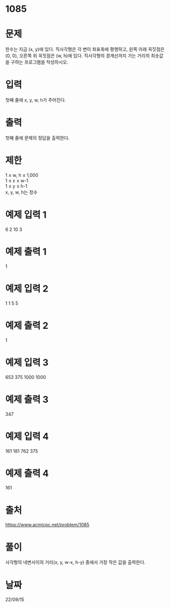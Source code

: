 # 1085

# 문제
한수는 지금 (x, y)에 있다. 직사각형은 각 변이 좌표축에 평행하고, 왼쪽 아래 꼭짓점은 (0, 0), 오른쪽 위 꼭짓점은 (w, h)에 있다. 직사각형의 경계선까지 가는 거리의 최솟값을 구하는 프로그램을 작성하시오.

# 입력
첫째 줄에 x, y, w, h가 주어진다.

# 출력
첫째 줄에 문제의 정답을 출력한다.

# 제한
1 ≤ w, h ≤ 1,000  
1 ≤ x ≤ w-1  
1 ≤ y ≤ h-1  
x, y, w, h는 정수  

# 예제 입력 1 
6 2 10 3

# 예제 출력 1 
1

# 예제 입력 2 
1 1 5 5

# 예제 출력 2 
1

# 예제 입력 3 
653 375 1000 1000

# 예제 출력 3 
347

# 예제 입력 4 
161 181 762 375

# 예제 출력 4 
161
 
# 출처 
https://www.acmicpc.net/problem/1085

# 풀이
사각형의 네변사이의 거리(x, y, w-x, h-y) 중에서 가장 작은 값을 출력한다.

# 날짜
22/09/15
